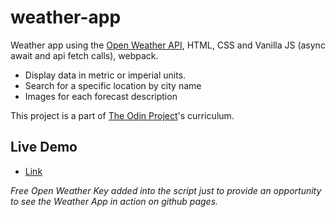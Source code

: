 # weather-app

Weather app using the [Open Weather API](https://openweathermap.org/), HTML, CSS and Vanilla JS (async await and api fetch calls), webpack.

- Display data in metric or imperial units.
- Search for a specific location by city name
- Images for each forecast description

This project is a part of [The Odin Project](https://www.theodinproject.com/)'s curriculum.

## Live Demo

- [Link](https://natesgh.github.io/weather-app/)

_Free Open Weather Key added into the script just to provide an opportunity to see the Weather App in action on github pages._
